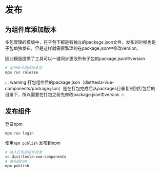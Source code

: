 # 发布

## 为组件库添加版本

多包管理的模版中，在子包下都是有独立的package.json文件，发布的时候也是子包单独发布，但是这样就需要繁琐的在package.json中修改version。

因此模版提供了工具可以一键同步更改所有子包的package.json中version

``` bash
# 运行命令选择版本号
npm run release
```

::: warning
打包组件后的package.json（dist/tesla-vue-components/package.json）是在打包完成后从packages目录复制到打包后的目录下，所以需要在打包之前先修改package.json中version
:::

## 发布组件

登录npm

``` bash
npm run login
```

使用`npm publish` 发布到npm

```bash
# 进入打包后组件目录
cd dist/tesla-vue-components
# 发布到npm
npm publish
```
